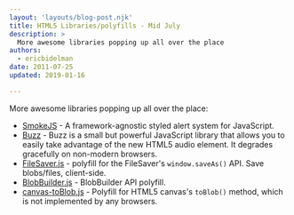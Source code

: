 ```yaml
---
layout: 'layouts/blog-post.njk'
title: HTML5 Libraries/polyfills - Mid July
description: >
  More awesome libraries popping up all over the place
authors:
  - ericbidelman
date: 2011-07-25
updated: 2019-01-16

---
```


More awesome libraries popping up all over the place:

- [SmokeJS](https://ssssnakes.com/smoke/) - A framework-agnostic styled alert system for JavaScript.
- [Buzz](http://buzz.jaysalvat.com) - Buzz is a small but powerful JavaScript library that allows you to easily take advantage of the new HTML5 audio element. It degrades gracefully on non-modern browsers.
- [FileSaver.js](https://github.com/eligrey/FileSaver.js) - polyfill for the FileSaver's `window.saveAs()` API. Save blobs/files, client-side.
- [BlobBuilder.js](https://github.com/eligrey/BlobBuilder.js) - BlobBuilder API polyfill.
- [canvas-toBlob.js](https://github.com/eligrey/canvas-toBlob.js) - Polyfill for HTML5 canvas's `toBlob()` method, which is not implemented by any browsers.

